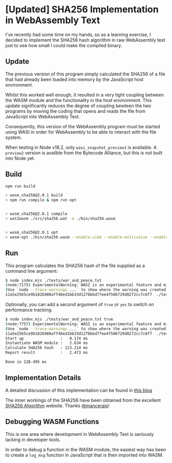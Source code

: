 # [Updated] SHA256 Implementation in WebAssembly Text

I've recently had some time on my hands, so as a learning exercise, I decided to implement the SHA256 hash algorithm in raw WebAssembly text just to see how small I could make the compiled binary.

## Update

The previous version of this program simply calculated the SHA256 of a file that had already been loaded into memory by the JavaScript host environment.

Whilst this worked well enough, it resulted in a very tight coupling between the WASM module and the functionality in the host environment.
This update significantly reduces the degree of coupling bewteen the two programs by moving the coding that opens and reads the file from JavaScript into WebAssembly Text.

Consequently, this version of the WebAssembly program must be started using WASI in order for WebAssembly to be able to interact with the file system.

When testing in Node v18.2, only `wasi_snapshot_preview1` is available.
A `preview2` version is availble from the Bytecode Alliance, but this is not built into Node yet.

## Build

```bash
npm run build

> wasm_sha256@2.0.1 build
> npm run compile & npm run opt


> wasm_sha256@2.0.1 compile
> wat2wasm ./src/sha256.wat -o ./bin/sha256.wasm


> wasm_sha256@2.0.1 opt
> wasm-opt ./bin/sha256.wasm --enable-simd --enable-multivalue --enable-bulk-memory -O4 -o ./bin/sha256_opt.wasm
```

## Run

This program calculates the SHA256 hash of the file supplied as a command line argument:

```bash
$ node index.mjs ./tests/war_and_peace.txt
(node:7175) ExperimentalWarning: WASI is an experimental feature and might change at any time
(Use `node --trace-warnings ...` to show where the warning was created)
11a5e2565ce9b182b980aff48ed1bb33d1278bbd77ee4f506729d0272cc7c6f7  ./tests/war_and_peace.txt
```

Optionally, you can add a second argument of `true` or `yes` to switch on performance tracking.

```bash
$ node index.mjs ./tests/war_and_peace.txt true
(node:7757) ExperimentalWarning: WASI is an experimental feature and might change at any time
(Use `node --trace-warnings ...` to show where the warning was created)
11a5e2565ce9b182b980aff48ed1bb33d1278bbd77ee4f506729d0272cc7c6f7  ./tests/war_and_peace.txt
Start up                :   0.174 ms
Instantiate WASM module :   2.634 ms
Calculate SHA256 hash   : 123.214 ms
Report result           :   2.473 ms

Done in 128.495 ms
```

## Implementation Details

A detailed discussion of this implementation can be found in [this blog](https://awesome.red-badger.com/chriswhealy/sha256-webassembly)

The inner workings of the SHA256 have been obtained from the excellent [SHA256 Algorithm](https://sha256algorithm.com/) website.
Thanks [@manceraio](https://twitter.com/manceraio)!

## Debugging WASM Functions

This is one area where development in WebAssembly Text is seriously lacking in developer tools.

In order to debug a function in the WASM module, the easiest way has been to create a `log_msg` function in JavaScript that is then imported into WASM.
